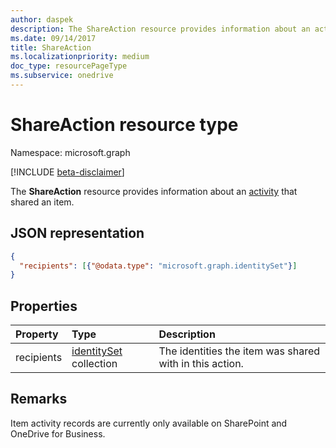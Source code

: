 ```yaml
---
author: daspek
description: The ShareAction resource provides information about an activity that shared an item.
ms.date: 09/14/2017
title: ShareAction
ms.localizationpriority: medium
doc_type: resourcePageType
ms.subservice: onedrive
---
```


# ShareAction resource type

Namespace: microsoft.graph

[!INCLUDE [beta-disclaimer](../../includes/beta-disclaimer.md)]

The **ShareAction** resource provides information about an [activity][activity] that shared an item.

[activity]: itemactivity.md

## JSON representation

<!-- {
  "blockType": "resource",
  "optionalProperties": [ ],
  "@type": "microsoft.graph.shareAction"
}-->

```json
{
  "recipients": [{"@odata.type": "microsoft.graph.identitySet"}]
}
```

## Properties

| Property   | Type                       | Description                                             |
| :--------- | :------------------------- | :------------------------------------------------------ |
| recipients | [identitySet][] collection | The identities the item was shared with in this action. |

[identitySet]: identityset.md

## Remarks

Item activity records are currently only available on SharePoint and OneDrive for Business.

<!--
{
  "type": "#page.annotation",
  "description": "The ShareAction object provides information about who an item was shared to in a share action.",
  "keywords": "activities,activity,action,mention",
  "section": "documentation",
  "tocPath": "Resources/ShareAction",
  "suppressions": []
}
-->
